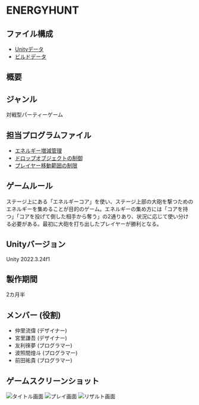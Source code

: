 # ENERGYHUNT


## ファイル構成
* [Unityデータ](./ProjectData)
* [ビルドデータ](./BuildData)

## 概要

## ジャンル
対戦型パーティーゲーム

## 担当プログラムファイル
* [エネルギー増減管理]()
* [ドロップオブジェクトの制御]()
* [プレイヤー移動範囲の制限]()

## ゲームルール
ステージ上にある「エネルギーコア」を使い、ステージ上部の大砲を撃つためのエネルギーを集めることが目的のゲーム。エネルギーの集め方には「コアを持つ」「コアを投げて倒した相手から奪う」の2通りあり、状況に応じて使い分ける必要がある。最初に大砲を打ち出したプレイヤーが勝利となる。

## Unityバージョン
Unity 2022.3.24f1

## 製作期間
2カ月半

## メンバー (役割)
* 仲里流偉 (デザイナー)
* 宮里謙吾 (デザイナー)
* 友利徠夢 (プログラマー)
* 波照間煌斗 (プログラマー)
* 前田祐貴 (プログラマー)

## ゲームスクリーンショット
![タイトル画面]()
![プレイ画面]()
![リザルト画面]()